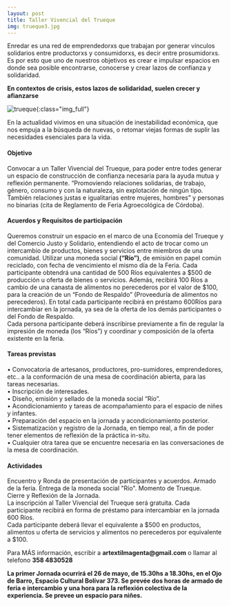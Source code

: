 ```yaml
---
layout: post
title: Taller Vivencial del Trueque
img: trueque3.jpg
---
```



Enredar es una red de emprendedorxs que trabajan por generar vínculos solidarios entre productorxs y consumidorxs, es decir entre prosumidorxs.  Es por esto que uno de nuestros objetivos es crear e impulsar espacios en donde sea posible  encontrarse, conocerse y crear lazos de confianza y solidaridad.

__En contextos de crisis, estos lazos de solidaridad, suelen crecer y afianzarse__

![trueque]({{site.baseurl}}/img/trueque.jpeg){:class="img_full"}

En la actualidad vivimos en una situación de inestabilidad económica, que  nos empuja a la búsqueda de nuevas, o retomar viejas formas de suplir las necesidades esenciales  para la vida.


#### Objetivo

Convocar a un Taller Vivencial del Trueque, para poder entre todes generar  un espacio de construcción de confianza necesaria para la ayuda mutua y reflexión permanente.  “Promoviendo relaciones solidarias, de trabajo, género, consumo y con la naturaleza, sin explotación de ningún tipo. También relaciones justas e igualitarias entre mujeres, hombres” y personas no binarias (cita de Reglamento de Feria Agroecológica de Córdoba).

#### Acuerdos y Requisitos de participación

Queremos construir un espacio en el marco de una Economía del Trueque y del Comercio Justo y Solidario, entendiendo el acto de trocar como un intercambio de productos, bienes y servicios entre miembros de una comunidad.
Utilizar una moneda social __(“Río”)__, de emisión en papel común reciclado, con fecha de vencimiento el mismo día de la Feria. Cada participante obtendrá una cantidad de 500 Ríos equivalentes a $500 de producción u oferta de bienes o servicios.
Además, recibirá  100 Ríos a cambio de una canasta de alimentos no perecederos por el valor de $100, para la creación de un “Fondo de Respaldo”  (Proveeduría de alimentos no perecederos). En total cada participante recibirá en préstamo 600Ríos para intercambiar en la jornada, ya sea de la oferta de los demás participantes o del Fondo de Respaldo.  
Cada persona participante deberá inscribirse previamente a fin de regular la impresión de moneda  (los “Ríos”) y coordinar y composición de la oferta existente en la feria.  

#### Tareas previstas


• Convocatoria de artesanos, productores, pro-sumidores, emprendedores, etc.. a la conformación de una mesa de coordinación abierta, para las tareas necesarias.  
• Inscripción de interesades.  
• Diseño, emisión y sellado de la moneda social “Río”.  
• Acondicionamiento y tareas de acompañamiento para el espacio de niñes y infantes.  
• Preparación del espacio en la jornada y acondicionamiento posterior.  
• Sistematizaciòn y registro de la Jornada, en tiempo real, a fin de poder tener elementos de reflexión de la práctica in-situ.  
• Cualquier otra tarea que se encuentre necesaria en las conversaciones de la mesa de coordinación.

#### Actividades

Encuentro y Ronda de presentación de participantes y acuerdos. Armado de la feria. Entrega de la moneda social "Río". Momento de Trueque.  
Cierre y Reflexión de la Jornada.  
La inscripción al Taller Vivencial del Trueque será gratuita. Cada participante recibirá en forma de préstamo para intercambiar en la jornada 600 Ríos.  
Cada participante deberá llevar el equivalente a $500 en productos, alimentos u oferta de servicios y alimentos no perecederos por equivalente a $100.

Para MÁS información, escribir a __artextilmagenta@gmail.com__ o llamar al telefono __358 4830528__  

__La primer Jornada ocurrirá el 26 de mayo, de 15.30hs a 18.30hs, en el Ojo de Barro, Espacio Cultural Bolívar 373. Se prevée dos horas de armado de feria e intercambio y una hora para la reflexión colectiva de la experiencia.
Se prevee un espacio para niñes.__
